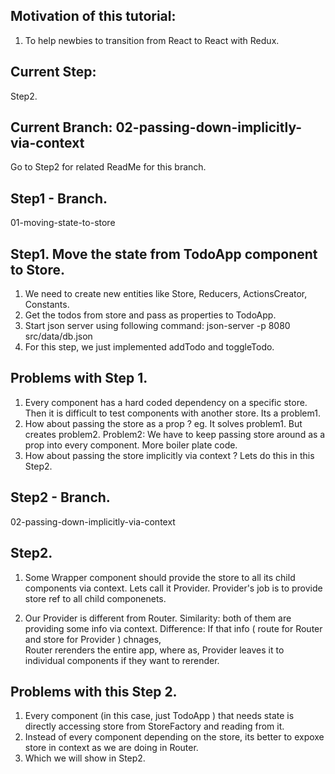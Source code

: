## Motivation of this tutorial:
   1. To help newbies to transition from React to React with Redux.

## Current Step: 
  Step2.

## Current Branch: 02-passing-down-implicitly-via-context
  Go to Step2 for related ReadMe for this branch.


## Step1 - Branch. 
01-moving-state-to-store

## Step1. Move the state from TodoApp component to Store.
   1. We need to create new entities like Store, Reducers, ActionsCreator, Constants.
   2. Get the todos from store and pass as properties to TodoApp.
   3. Start json server using following command:
      json-server -p 8080 src/data/db.json
   4. For this step, we just implemented addTodo and toggleTodo. 


## Problems with Step 1.
   1. Every component has a hard coded dependency on a specific store. Then it is difficult to test components with another store. Its a problem1.
   2. How about passing the store as a prop ?
      eg.
      <TodoApp store={StoreFactory.getStore()}/>
      It solves problem1. But creates problem2.
      Problem2: We have to keep passing store around as a prop into every component. 
                More boiler plate code.
   3. How about passing the store implicitly via context ? Lets do this in this Step2.

## Step2 - Branch. 
02-passing-down-implicitly-via-context

## Step2. 
   1. Some Wrapper component should provide the store to all its child components via context.
      Lets call it Provider. Provider's job is to provide store ref to all child componenets.

   2. Our Provider is different from Router.
      Similarity: both of them are providing some info via context.
      Difference: If that info ( route for Router and store for Provider ) chnages,    
                  Router rerenders the entire app, where as, Provider leaves it to individual components if they want to rerender.

   
## Problems with this Step 2. 
   1. Every component (in this case, just TodoApp ) that needs state is directly accessing store from StoreFactory and reading from it. 
   2. Instead of every component depending on the store, its better to expoxe store in context as we are doing in Router.
   3. Which we will show in Step2.

   